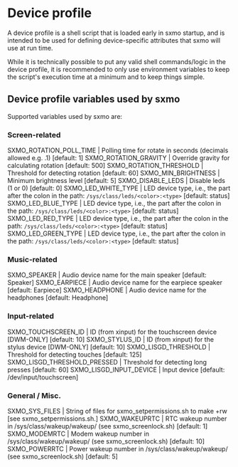 # Device profile

A device profile is a shell script that is loaded early in sxmo startup, and is
intended to be used for defining device-specific attributes that sxmo will use
at run time.

While it is technically possible to put any valid shell commands/logic in the
device profile, it is recommended to only use environment variables to keep the
script's execution time at a minimum and to keep things simple.

## Device profile variables used by sxmo
Supported variables used by sxmo are:

### Screen-related
SXMO_ROTATION_POLL_TIME		| Polling time for rotate in seconds (decimals allowed e.g. .1) [default: 1]
SXMO_ROTATION_GRAVITY		| Override gravity for calculating rotation [default: 500]
SXMO_ROTATION_THRESHOLD		| Threshold for detecting rotation [default: 60]
SXMO_MIN_BRIGHTNESS		| Minimum brightness level [default: 5]
SXMO_DISABLE_LEDS		| Disable leds (1 or 0) [default: 0]
SXMO_LED_WHITE_TYPE		| LED device type, i.e., the part after the colon in the path: `/sys/class/leds/<color>:<type>` [default: status]
SXMO_LED_BLUE_TYPE		| LED device type, i.e., the part after the colon in the path: `/sys/class/leds/<color>:<type>` [default: status]
SXMO_LED_RED_TYPE		| LED device type, i.e., the part after the colon in the path: `/sys/class/leds/<color>:<type>` [default: status]
SXMO_LED_GREEN_TYPE		| LED device type, i.e., the part after the colon in the path: `/sys/class/leds/<color>:<type>` [default: status]

### Music-related
SXMO_SPEAKER			| Audio device name for the main speaker [default: Speaker]
SXMO_EARPIECE			| Audio device name for the earpiece speaker [default: Earpiece]
SXMO_HEADPHONE			| Audio device name for the headphones [default: Headphone]

### Input-related
SXMO_TOUCHSCREEN_ID 		| ID (from xinput) for the touchscreen device [DWM-ONLY] [default: 10]
SXMO_STYLUS_ID			| ID (from xinput) for the stylus device [DWM-ONLY] [default: 10]
SXMO_LISGD_THRESHOLD		| Threshold for detecting touches [default: 125]
SXMO_LISGD_THRESHOLD_PRESSED	| Threshold for detecting long presses [default: 60]
SXMO_LISGD_INPUT_DEVICE		| Input device [default: /dev/input/touchscreen]

### General / Misc.
SXMO_SYS_FILES			| String of files for sxmo_setpermissions.sh to make +rw [see sxmo_setpermissions.sh.]
SXMO_WAKEUPRTC			| RTC wakeup number in /sys/class/wakeup/wakeup<number>/ (see sxmo_screenlock.sh) [default: 1]
SXMO_MODEMRTC			| Modem wakeup number in /sys/class/wakeup/wakeup<number>/ (see sxmo_screenlock.sh) [default: 10]
SXMO_POWERRTC			| Power wakeup number in /sys/class/wakeup/wakeup<number>/ (see sxmo_screenlock.sh) [default: 5]
